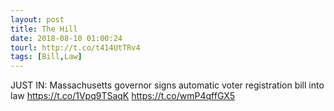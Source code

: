 ```yaml
---
layout: post
title: The Hill
date: 2018-08-10 01:00:24
tourl: http://t.co/t414UtTRv4
tags: [Bill,Law]
---
```

JUST IN: Massachusetts governor signs automatic voter registration bill into law https://t.co/1Vpq9TSaqK https://t.co/wmP4qffGX5
